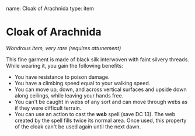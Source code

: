 name: Cloak of Arachnida type: item

# Cloak of Arachnida
_Wondrous item, very rare (requires attunement)_

This fine garment is made of black silk interwoven with faint silvery threads. While wearing it, you gain the following benefits:

* You have resistance to poison damage.
* You have a climbing speed equal to your walking speed.
* You can move up, down, and across vertical surfaces and upside down along ceilings, while leaving your hands free.
* You can't be caught in webs of any sort and can move through webs as if they were difficult terrain.
* You can use an action to cast the **_web_** spell (save DC 13). The web created by the spell fills twice its normal area. Once used, this property of the cloak can't be used again until the next dawn. 